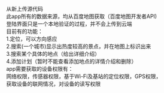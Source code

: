 从新上传源代码  
此app所有的数据来源，均从百度地图获取（百度地图开发者API)    
登陆界面只是一个本地验证的过程，并不会上传到云端  
目前有的功能：  
1.定位，可以方向感应  
2.搜索(一个城市)显示出热度较高的景点，并在地图上标识出来  
3.搜索某个具体的地点（给出详细介绍）  
4.添加计划（暂时不能查看添加地点的详情介绍和删除）  
app需要获取的设备权限有：  
网络权限，传感器权限，基于Wi-Fi及基站的定位权限，GPS权限，  
获取设备的联网情况，对设备的读写权限  
